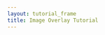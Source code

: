 ```yaml
---
layout: tutorial_frame
title: Image Overlay Tutorial
---
```

<script type="module">
	import {Map, TileLayer, LatLngBounds, ImageOverlay, Rectangle} from 'leaflet';

	const map = new Map('map').setView([37.8, -96], 4);

	const osm = new TileLayer('https://tile.openstreetmap.org/{z}/{x}/{y}.png', {
		maxZoom: 19,
		attribution: '&copy; <a href="http://www.openstreetmap.org/copyright">OpenStreetMap</a>'
	}).addTo(map);

	const imageUrl = 'https://maps.lib.utexas.edu/maps/historical/newark_nj_1922.jpg';
	const errorOverlayUrl = 'https://cdn-icons-png.flaticon.com/512/110/110686.png';
	const altText = 'Image of Newark, N.J. in 1922. Source: The University of Texas at Austin, UT Libraries Map Collection.';
	const latLngBounds = new LatLngBounds([[40.799311, -74.118464], [40.68202047785919, -74.33]]);

	const imageOverlay = new ImageOverlay(imageUrl, latLngBounds, {
		opacity: 0.8,
		errorOverlayUrl,
		alt: altText,
		interactive: true
	}).addTo(map);

	new Rectangle(latLngBounds).addTo(map);
	map.fitBounds(latLngBounds);
</script>
